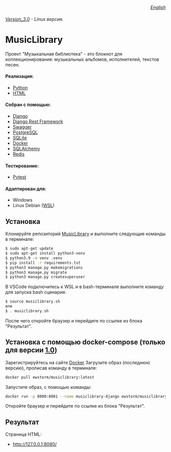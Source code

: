 <i><p align="right">[English](https://github.com/ewhitestorm/MusicLibrary/blob/Version_3.0/README_EN.md)</p></i>
###### [Version_3.0](https://github.com/ewhitestorm/MusicLibrary.git) - Linux версия.
# MusicLibrary

Проект "Музыкальная библиотека" - это блокнот для коллекционирования: музыкальных альбомов, исполнителей, текстов песен.

#### Реализация: 
  * [Python](https://www.python.org/)
  * [HTML](https://html.spec.whatwg.org/multipage/)

#### Собран с помощью:
  * [Django](https://www.djangoproject.com/)
  * [Django Rest Framework](https://www.django-rest-framework.org/)
  * [Swagger](https://django-rest-swagger.readthedocs.io/en/latest/)
  * [PostgreSQL](https://www.postgresql.org/)
  * [SQLite](https://www.sqlite.org/)
  * [Docker](https://hub.docker.com/)
  * [SQLAlchemy](https://www.sqlalchemy.org/)
  * [Redis](https://redis.io/)

#### Тестирование:
  * [Pytest](https://docs.pytest.org/)

#### Адаптирован для:
  * Windows 
  * Linux Debian ([WSL](https://learn.microsoft.com/ru-ru/windows/wsl/about/))

## Установка

Клонируйте репозиторий [MusicLibrary](https://github.com/ewhitestorm/MusicLibrary.git) и выполните следующие команды в терминале:

```bash
$ sudo apt-get update
$ sudo apt-get install python3-venv
$ python3.9 -m venv .venv
$ pip install -r requirements.txt
$ python3 manage.py makemigrations
$ python3 manage.py migrate
$ python3 manage.py createsuperuser
```
В VSCode подключитесь к WSL и в bash-терминале выполните команду для запуска bash сценария:
```bash
$ source musiclibrary.sh
или
$ . musiclibrary.sh
```
После чего откройте браузер и перейдите по ссылке из блока "Результат".

## Установка с помощью docker-compose (только для версии [1.0](https://github.com/ewhitestorm/MusicLibrary/tree/Version_1.0))

Зарегистрируйтесь на сайте [Docker](https://hub.docker.com/)
Загрузите образ (последнюю версию), прописав команду в терминале:
```bash
docker pull ewstorm/musiclibrary:latest
```
Запустите образ, с помощью команды:
```bash
docker run -p 8000:8001 --name musiclibrary-django ewstorm/musiclibrary
```
Откройте браузер и перейдите по ссылке из блока "Результат".

## Результат

Страница HTML:
  * http://127.0.0.1:8080/
